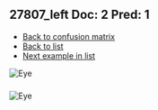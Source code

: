 ## 27807_left Doc: 2 Pred: 1
- [Back to confusion matrix](https://github.com/juliandewit/kaggle_retinopathy/blob/master/matrix.md)
- [Back to list](https://github.com/juliandewit/kaggle_retinopathy/blob/master/lists/21/list.md)
- [Next example in list](https://github.com/juliandewit/kaggle_retinopathy/blob/master/lists/21/27/27885_left.md)

![Eye](https://retinopaty.blob.core.windows.net/size1024/27807_left_2.jpeg)

### 

![Eye]()
